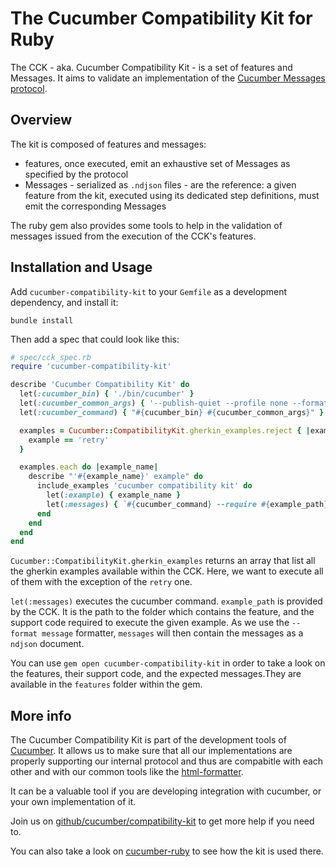 # The Cucumber Compatibility Kit for Ruby

The CCK - aka. Cucumber Compatibility Kit - is a set of features and Messages.
It aims to validate an implementation of the
[Cucumber Messages protocol](https://github.com/cucumber/common/tree/main/messages#cucumber-messages).

## Overview

The kit is composed of features and messages:

- features, once executed, emit an exhaustive set of Messages as specified by
  the protocol
- Messages - serialized as `.ndjson` files - are the reference: a given feature
  from the kit, executed using its dedicated step definitions, must emit the
  corresponding Messages

The ruby gem also provides some tools to help in the validation of messages issued
from the execution of the CCK's features.

## Installation and Usage

Add `cucumber-compatibility-kit` to your `Gemfile` as a development dependency, and
install it:

    bundle install

Then add a spec that could look like this:

```ruby
# spec/cck_spec.rb
require 'cucumber-compatibility-kit'

describe 'Cucumber Compatibility Kit' do
  let(:cucumber_bin) { './bin/cucumber' }
  let(:cucumber_common_args) { '--publish-quiet --profile none --format message' }
  let(:cucumber_command) { "#{cucumber_bin} #{cucumber_common_args}" }

  examples = Cucumber::CompatibilityKit.gherkin_examples.reject { |example|
    example == 'retry'
  }

  examples.each do |example_name|
    describe "'#{example_name}' example" do
      include_examples 'cucumber compatibility kit' do
        let(:example) { example_name }
        let(:messages) { `#{cucumber_command} --require #{example_path} #{example_path}` }
      end
    end
  end
end

```

`Cucumber::CompatibilityKit.gherkin_examples` returns an array that list all the
gherkin examples available within the CCK. Here, we want to execute all of them with
the exception of the `retry` one.

`let(:messages)` executes the cucumber command. `example_path` is provided by the
CCK. It is the path to the folder which contains the feature, and the support code
required to execute the given example. As we use the `--format message` formatter,
`messages` will then contain the messages as a `ndjson` document.

You can use `gem open cucumber-compatibility-kit` in order to take a look on the
features, their support code, and the expected messages.They are available in the
`features` folder within the gem.

## More info

The Cucumber Compatibility Kit is part of the development tools of [Cucumber](https://cucumber.io).
It allows us to make sure that all our implementations are properly supporting our internal protocol
and thus are compabitle with each other and with our common tools like the [html-formatter](https://github.com/cucumber/html-formatter).

It can be a valuable tool if you are developing integration with cucumber, or your
own implementation of it.

Join us on [github/cucumber/compatibility-kit](https://github.com/cucumber/compatibility-kit)
to get more help if you need to.

You can also take a look on [cucumber-ruby](https://github.com/cucumber/cucumber-ruby/blob/v8.0.0/spec/cck/cck_spec.rb)
to see how the kit is used there.
